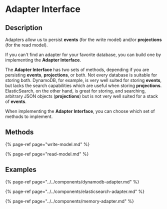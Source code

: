# Adapter Interface

## Description

Adapters allow us to persist **events** \(for the write model\) and/or **projections** \(for the read model\).

If you can't find an adapter for your favorite database, you can build one by implementing the **Adapter Interface**.

The **Adapter Interface** has two sets of methods, depending if you are persisting **events**, **projections**, or both. Not every database is suitable for storing both. DynamoDB, for example, is very well suited for storing **events**, but lacks the search capabilities which are useful when storing **projections**. ElasticSearch, on the other hand, is great for storing, and searching, arbitrary JSON objects \(**projections**\) but is not very well suited for a stack of **events**.

When implementing the **Adapter Interface**, you can choose which set of methods to implement.

## Methods

{% page-ref page="write-model.md" %}

{% page-ref page="read-model.md" %}

## Examples

{% page-ref page="../../components/dynamodb-adapter.md" %}

{% page-ref page="../../components/elasticsearch-adapter.md" %}

{% page-ref page="../../components/memory-adapter.md" %}

